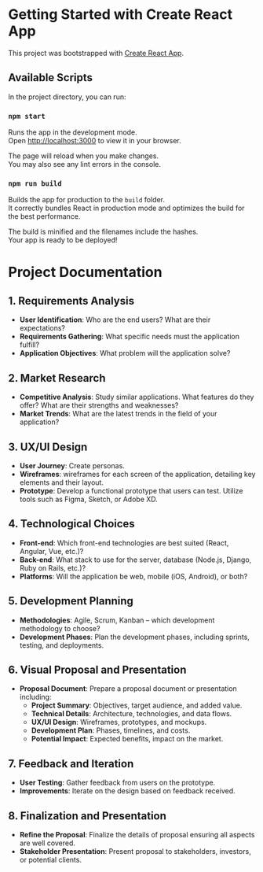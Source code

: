 # Getting Started with Create React App

This project was bootstrapped with [Create React App](https://github.com/facebook/create-react-app).

## Available Scripts

In the project directory, you can run:

### `npm start`

Runs the app in the development mode.\
Open [http://localhost:3000](http://localhost:3000) to view it in your browser.

The page will reload when you make changes.\
You may also see any lint errors in the console.


### `npm run build`

Builds the app for production to the `build` folder.\
It correctly bundles React in production mode and optimizes the build for the best performance.

The build is minified and the filenames include the hashes.\
Your app is ready to be deployed!

# Project Documentation

## 1. Requirements Analysis
- **User Identification**: Who are the end users? What are their expectations?
- **Requirements Gathering**: What specific needs must the application fulfill?
- **Application Objectives**: What problem will the application solve?

## 2. Market Research
- **Competitive Analysis**: Study similar applications. What features do they offer? What are their strengths and weaknesses?
- **Market Trends**: What are the latest trends in the field of your application?

## 3. UX/UI Design
- **User Journey**: Create personas.
- **Wireframes**: wireframes for each screen of the application, detailing key elements and their layout.
- **Prototype**: Develop a functional prototype that users can test. Utilize tools such as Figma, Sketch, or Adobe XD.

## 4. Technological Choices
- **Front-end**: Which front-end technologies are best suited (React, Angular, Vue, etc.)?
- **Back-end**: What stack to use for the server, database (Node.js, Django, Ruby on Rails, etc.)?
- **Platforms**: Will the application be web, mobile (iOS, Android), or both?

## 5. Development Planning
- **Methodologies**: Agile, Scrum, Kanban – which development methodology to choose?
- **Development Phases**: Plan the development phases, including sprints, testing, and deployments.

## 6. Visual Proposal and Presentation
- **Proposal Document**: Prepare a proposal document or presentation including:
  - **Project Summary**: Objectives, target audience, and added value.
  - **Technical Details**: Architecture, technologies, and data flows.
  - **UX/UI Design**: Wireframes, prototypes, and mockups.
  - **Development Plan**: Phases, timelines, and costs.
  - **Potential Impact**: Expected benefits, impact on the market.

## 7. Feedback and Iteration
- **User Testing**: Gather feedback from users on the prototype.
- **Improvements**: Iterate on the design based on feedback received.

## 8. Finalization and Presentation
- **Refine the Proposal**: Finalize the details of proposal ensuring all aspects are well covered.
- **Stakeholder Presentation**: Present proposal to stakeholders, investors, or potential clients.

